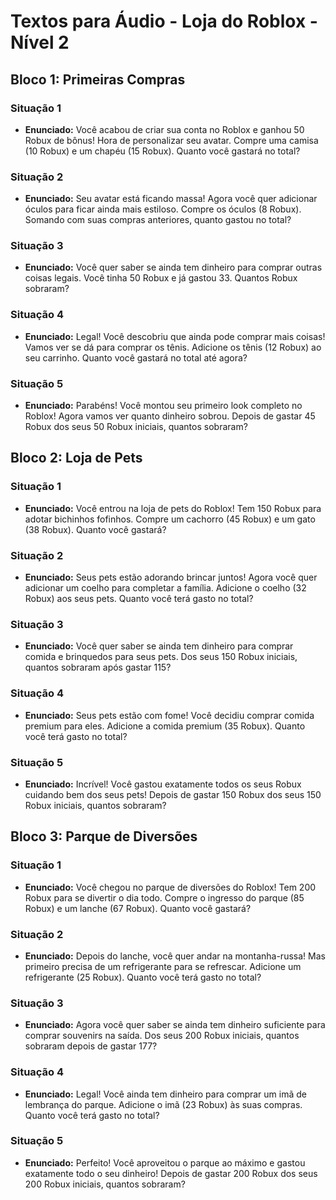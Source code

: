 # Textos para Áudio - Loja do Roblox - Nível 2

## Bloco 1: Primeiras Compras

### Situação 1
- **Enunciado:** Você acabou de criar sua conta no Roblox e ganhou 50 Robux de bônus! Hora de personalizar seu avatar. Compre uma camisa (10 Robux) e um chapéu (15 Robux). Quanto você gastará no total?

### Situação 2
- **Enunciado:** Seu avatar está ficando massa! Agora você quer adicionar óculos para ficar ainda mais estiloso. Compre os óculos (8 Robux). Somando com suas compras anteriores, quanto gastou no total?

### Situação 3
- **Enunciado:** Você quer saber se ainda tem dinheiro para comprar outras coisas legais. Você tinha 50 Robux e já gastou 33. Quantos Robux sobraram?

### Situação 4
- **Enunciado:** Legal! Você descobriu que ainda pode comprar mais coisas! Vamos ver se dá para comprar os tênis. Adicione os tênis (12 Robux) ao seu carrinho. Quanto você gastará no total até agora?

### Situação 5
- **Enunciado:** Parabéns! Você montou seu primeiro look completo no Roblox! Agora vamos ver quanto dinheiro sobrou. Depois de gastar 45 Robux dos seus 50 Robux iniciais, quantos sobraram?

## Bloco 2: Loja de Pets

### Situação 1
- **Enunciado:** Você entrou na loja de pets do Roblox! Tem 150 Robux para adotar bichinhos fofinhos. Compre um cachorro (45 Robux) e um gato (38 Robux). Quanto você gastará?

### Situação 2
- **Enunciado:** Seus pets estão adorando brincar juntos! Agora você quer adicionar um coelho para completar a família. Adicione o coelho (32 Robux) aos seus pets. Quanto você terá gasto no total?

### Situação 3
- **Enunciado:** Você quer saber se ainda tem dinheiro para comprar comida e brinquedos para seus pets. Dos seus 150 Robux iniciais, quantos sobraram após gastar 115?

### Situação 4
- **Enunciado:** Seus pets estão com fome! Você decidiu comprar comida premium para eles. Adicione a comida premium (35 Robux). Quanto você terá gasto no total?

### Situação 5
- **Enunciado:** Incrível! Você gastou exatamente todos os seus Robux cuidando bem dos seus pets! Depois de gastar 150 Robux dos seus 150 Robux iniciais, quantos sobraram?

## Bloco 3: Parque de Diversões

### Situação 1
- **Enunciado:** Você chegou no parque de diversões do Roblox! Tem 200 Robux para se divertir o dia todo. Compre o ingresso do parque (85 Robux) e um lanche (67 Robux). Quanto você gastará?

### Situação 2
- **Enunciado:** Depois do lanche, você quer andar na montanha-russa! Mas primeiro precisa de um refrigerante para se refrescar. Adicione um refrigerante (25 Robux). Quanto você terá gasto no total?

### Situação 3
- **Enunciado:** Agora você quer saber se ainda tem dinheiro suficiente para comprar souvenirs na saída. Dos seus 200 Robux iniciais, quantos sobraram depois de gastar 177?

### Situação 4
- **Enunciado:** Legal! Você ainda tem dinheiro para comprar um imã de lembrança do parque. Adicione o imã (23 Robux) às suas compras. Quanto você terá gasto no total?

### Situação 5
- **Enunciado:** Perfeito! Você aproveitou o parque ao máximo e gastou exatamente todo o seu dinheiro! Depois de gastar 200 Robux dos seus 200 Robux iniciais, quantos sobraram?

